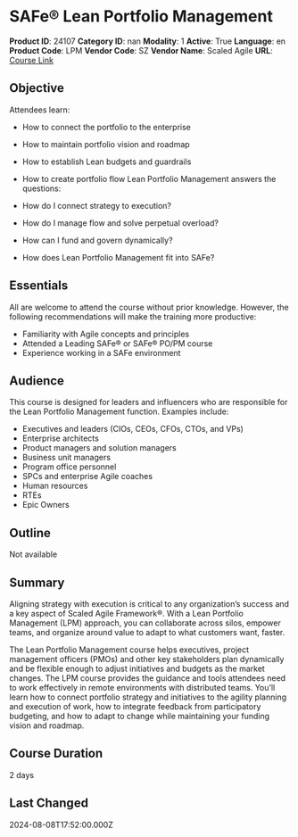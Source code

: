 # SAFe® Lean Portfolio Management

**Product ID**: 24107
**Category ID**: nan
**Modality**: 1
**Active**: True
**Language**: en
**Product Code**: LPM
**Vendor Code**: SZ
**Vendor Name**: Scaled Agile
**URL**: [Course Link](https://www.fastlaneus.com/course/scaledagile-lpm)

## Objective
Attendees learn:


- How to connect the portfolio to the enterprise
- How to maintain portfolio vision and roadmap
- How to establish Lean budgets and guardrails
- How to create portfolio flow
Lean Portfolio Management answers the questions:


- How do I connect strategy to execution?
- How do I manage flow and solve perpetual overload?
- How can I fund and govern dynamically?
- How does Lean Portfolio Management fit into SAFe?

## Essentials
All are welcome to attend the course without prior knowledge. However, the following recommendations will make the training more productive: 


- Familiarity with Agile concepts and principles
- Attended a Leading SAFe® or SAFe® PO/PM course
- Experience working in a SAFe environment

## Audience
This course is designed for leaders and influencers who are responsible for the Lean Portfolio Management function. Examples include: 


- Executives and leaders (CIOs, CEOs, CFOs, CTOs, and VPs)
- Enterprise architects
- Product managers and solution managers
- Business unit managers
- Program office personnel
- SPCs and enterprise Agile coaches
- Human resources
- RTEs
- Epic Owners

## Outline
Not available

## Summary
Aligning strategy with execution is critical to any organization’s success and a key aspect of Scaled Agile Framework®. With a Lean Portfolio Management (LPM) approach, you can collaborate across silos, empower teams, and organize around value to adapt to what customers want, faster.

The Lean Portfolio Management course helps executives, project management officers (PMOs) and other key stakeholders plan dynamically and be flexible enough to adjust initiatives and budgets as the market changes. The LPM course provides the guidance and tools attendees need to work effectively in remote environments with distributed teams. You’ll learn how to connect portfolio strategy and initiatives to the agility planning and execution of work, how to integrate feedback from participatory budgeting, and how to adapt to change while maintaining your funding vision and roadmap.

## Course Duration
2 days

## Last Changed
2024-08-08T17:52:00.000Z
